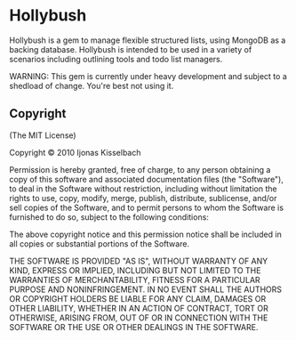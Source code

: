# Hollybush

Hollybush is a gem to manage flexible structured lists, using MongoDB as a backing database. Hollybush is 
intended to be used in a variety of scenarios including outlining tools and todo list managers.

WARNING: This gem is currently under heavy development and subject to a shedload of change. You're best not using it.

## Copyright

(The MIT License)

Copyright © 2010 Ijonas Kisselbach

Permission is hereby granted, free of charge, to any person obtaining a copy of this software and associated documentation files (the "Software"), to deal in the Software without restriction, including without limitation the rights to use, copy, modify, merge, publish, distribute, sublicense, and/or sell copies of the Software, and to permit persons to whom the Software is furnished to do so, subject to the following conditions:

The above copyright notice and this permission notice shall be included in all copies or substantial portions of the Software.

THE SOFTWARE IS PROVIDED "AS IS", WITHOUT WARRANTY OF ANY KIND, EXPRESS OR IMPLIED, INCLUDING BUT NOT LIMITED TO THE WARRANTIES OF MERCHANTABILITY, FITNESS FOR A PARTICULAR PURPOSE AND NONINFRINGEMENT. IN NO EVENT SHALL THE AUTHORS OR COPYRIGHT HOLDERS BE LIABLE FOR ANY CLAIM, DAMAGES OR OTHER LIABILITY, WHETHER IN AN ACTION OF CONTRACT, TORT OR OTHERWISE, ARISING FROM, OUT OF OR IN CONNECTION WITH THE SOFTWARE OR THE USE OR OTHER DEALINGS IN THE SOFTWARE.
